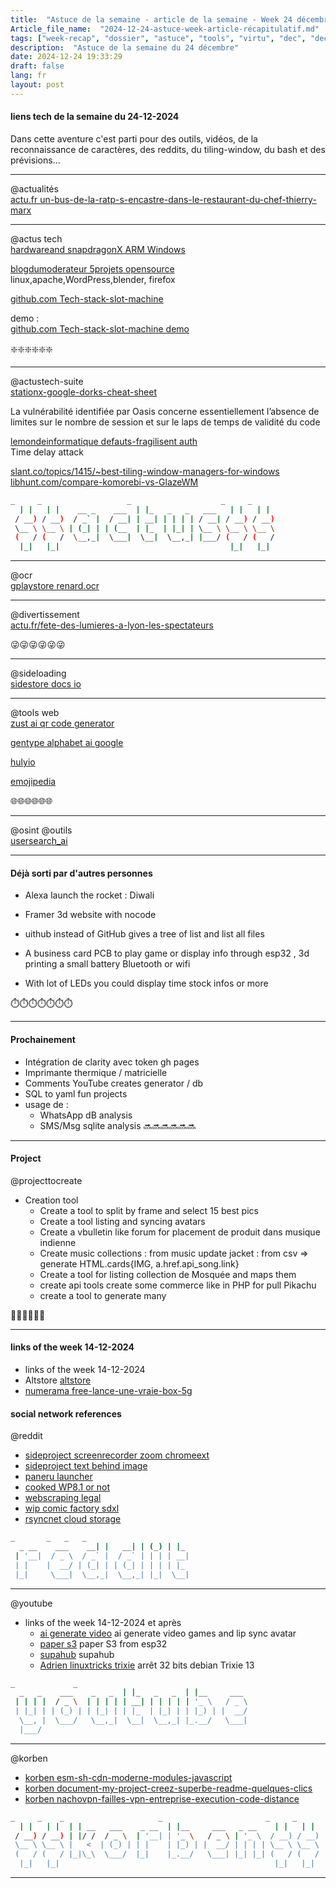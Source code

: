 ```yaml
--- 
title:  "Astuce de la semaine - article de la semaine - Week 24 décembre - Décembre 2024 - Weekrecap"
Article_file_name:  "2024-12-24-astuce-week-article-récapitulatif.md"
tags: ["week-recap", "dossier", "astuce", "tools", "virtu", "dec", "dec-2024"]
description:  "Astuce de la semaine du 24 décembre"
date: 2024-12-24 19:33:29
draft: false 
lang: fr
layout: post
---
```



#### liens tech de la semaine du 24-12-2024
Dans cette aventure c'est parti pour des outils, vidéos, de la reconnaissance de caractères, des reddits, du tiling-window, du bash et des prévisions...  

----------


@actualités     
[actu.fr un-bus-de-la-ratp-s-encastre-dans-le-restaurant-du-chef-thierry-marx](https://actu.fr/ile-de-france/saint-ouen-sur-seine_93070/saint-ouen-un-bus-de-la-ratp-s-encastre-dans-le-restaurant-du-chef-thierry-marx_62016587.html)

----------

@actus tech     
[hardwareand snapdragonX ARM Windows](https://c.co/actualites/breves/les-pc-avec-snapdragon-x-elite-peinent-a-convaincre-qualcomm-revoit-un-peu-ses-ambitions)    


[blogdumoderateur 5projets opensource](https://www.blogdumoderateur.com/5-projets-open-source-marque-leur-temps/)    
linux,apache,WordPress,blender, firefox  



[github.com Tech-stack-slot-machine](https://github.com/Anurag-Kochar-1/Tech-stack-slot-machine)    


demo :  
[github.com Tech-stack-slot-machine demo](https://tech-stack-slot-machine.pages.dev/)   

❇️❇️❇️❇️❇️❇️

----------

@actustech-suite  
[stationx-google-dorks-cheat-sheet](https://www.stationx.net/google-dorks-cheat-sheet/)    



La vulnérabilité identifiée par Oasis concerne essentiellement l’absence de limites sur le nombre de session et sur le laps de temps de validité du code     

[lemondeinformatique defauts-fragilisent auth](https://www.lemondeinformatique.fr/actualites/lire-des-defauts-fragilisent-l-authentification-multifacteur-de-microsoft-95519.html)    
Time delay attack   


[slant.co/topics/1415/~best-tiling-window-managers-for-windows](https://www.slant.co/topics/1415/~best-tiling-window-managers-for-windows)    
[libhunt.com/compare-komorebi-vs-GlazeWM](https://www.libhunt.com/compare-komorebi-vs-GlazeWM)    


```bash
_     _                   _                    _     _  
  | |   | |    __ _    ___  | |_   _   _   ___   | |   | | 
 / __) / __)  / _` |  / __| | __| | | | | / __| / __) / __)
 \__ \ \__ \ | (_| | | (__  | |_  | |_| | \__ \ \__ \ \__ \
 (   / (   /  \__,_|  \___|  \__|  \__,_| |___/ (   / (   /
  |_|   |_|                                      |_|   |_|
```


----------

@ocr   
[gplaystore renard.ocr](https://play.google.com/store/apps/details?id=com.renard.ocr)    


----------


@divertissement  
[actu.fr/fete-des-lumieres-a-lyon-les-spectateurs](https://actu.fr/auvergne-rhone-alpes/lyon_69123/fete-des-lumieres-a-lyon-les-spectateurs-demolissent-le-parc-de-la-tete-d-or-qui-decoit_61966218.html)  

😜😜😜😜😜😜


----------

@sideloading  
[sidestore docs io](https://docs.sidestore.io/docs/faq/)



----------

@tools web     
[zust ai qr code generator](http://qr.zust.ai/)   

[gentype alphabet ai google](http://labs.google/gentype)  

[hulyio](http://huly.io/)  

[emojipedia](https://emojipedia.org/grinning-face)  


🌐🌐🌐🌐🌐🌐

----------

@osint @outils  
[usersearch_ai](https://usersearch.ai/account/login.php)

----------

#### Déjà sorti par d'autres personnes
- Alexa launch the rocket : Diwali
- Framer 3d website with nocode
- uithub instead of GitHub gives a tree of list and list all files


- A business card PCB to play game or display info through esp32 , 3d printing a small battery Bluetooth or wifi
- With lot of LEDs you could display time stock infos or more

⏱️⏱️⏱️⏱️⏱️⏱️⏱️

----------

#### Prochainement 
- Intégration de clarity avec token  gh pages 
- Imprimante thermique / matricielle
- Comments YouTube creates generator / db 
- SQL to yaml fun projects 
- usage de : 
    - WhatsApp dB analysis
    - SMS/Msg sqlite analysis
🔜🔜🔜🔜🔜🔜

----------


#### Project 
@projecttocreate

- Creation tool
    - Create a tool to split by frame and select 15 best pics
    - Create a tool listing and syncing avatars
    - Create a vbulletin like forum for placement de produit dans musique indienne
    - Create music collections : from music update jacket : from csv => generate HTML.cards{IMG, a.href.api_song.link}
    - Create a tool for listing collection de Mosquée and maps them
    - create api tools
    create some commerce like in PHP for pull Pikachu 
    - create a tool to generate many 

🔨🔨🔨🔨🔨🔨

----------


#### links of the week 14-12-2024
- links of the week 14-12-2024
- Altstore [altstore](https://qnblackcat.github.io/AltStore/)
-  [numerama free-lance-une-vraie-box-5g](https://www.numerama.com/tech/1862766-free-lance-une-vraie-box-5g-avec-wi-fi-7-pour-ceux-qui-nont-pas-la-fibre.html)


#### social network references 
@reddit 
- [sideproject screenrecorder zoom chromeext](https://www.reddit.com/r/SideProject/s/9mAzBic9Q3)
- [sideproject text behind image](https://www.reddit.com/r/SideProject/s/XNemRCSb9I)
- [paneru launcher](https://www.reddit.com/r/commandline/s/GpN1WQD5N8)
- [cooked WP8.1 or not](https://www.reddit.com/r/windowsphone/s/cXay3A6IjQ)
- [webscraping legal](https://www.reddit.com/r/webscraping/s/1N9lCeOXQR)
- [wip comic factory sdxl](https://www.reddit.com/r/StableDiffusion/s/73WwZxlyYe)
- [rsyncnet cloud storage](https://www.reddit.com/u/rsyncnet/s/ksGdNJMqeV)


```bash
_       _   _   _   
  _ __    ___    __| |   __| | (_) | |_ 
 | '__|  / _ \  / _` |  / _` | | | | __|
 | |    |  __/ | (_| | | (_| | | | | |_ 
 |_|     \___|  \__,_|  \__,_| |_|  \__|
```

----------


@youtube
- links of the week 14-12-2024 et après 
    - [ai generate video](https://youtu.be/amKgVeMUDjE) ai generate video games and lip sync avatar
    - [paper s3](https://youtu.be/n9BiO0WIkfw) paper S3 from esp32
    - [supahub](https://youtu.be/aAvDI1qae-U) supahub
    - [Adrien linuxtricks trixie](https://youtu.be/zU8ktcM0n7k) arrêt 32 bits debian Trixie 13


```bash
_             _            
  _   _    ___    _   _  | |_   _   _  | |__     ___ 
 | | | |  / _ \  | | | | | __| | | | | | '_ \   / _ \
 | |_| | | (_) | | |_| | | |_  | |_| | | |_) | |  __/
  \__, |  \___/   \__,_|  \__|  \__,_| |_.__/   \___|
  |___/
```


----------

@korben 
- [korben esm-sh-cdn-moderne-modules-javascript](https://korben.info/esm-sh-cdn-moderne-modules-javascript.html)
- [korben document-my-project-creez-superbe-readme-quelques-clics](https://korben.info/document-my-project-creez-superbe-readme-quelques-clics.html)
- [korben nachovpn-failles-vpn-entreprise-execution-code-distance](https://korben.info/nachovpn-failles-vpn-entreprise-execution-code-distance.html)


```bash
_     _    _                     _                       _     _  
  | |   | |  | | __   ___    _ __  | |__     ___   _ __    | |   | | 
 / __) / __) | |/ /  / _ \  | '__| | '_ \   / _ \ | '_ \  / __) / __)
 \__ \ \__ \ |   <  | (_) | | |    | |_) | |  __/ | | | | \__ \ \__ \
 (   / (   / |_|\_\  \___/  |_|    |_.__/   \___| |_| |_| (   / (   /
  |_|   |_|                                                |_|   |_|
```



----------
